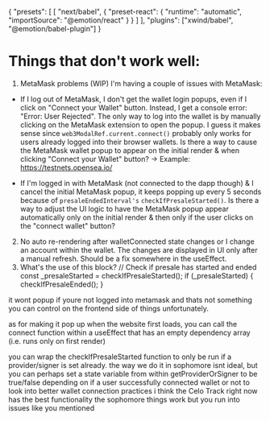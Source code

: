 {
"presets": [
[
"next/babel",
{
"preset-react": {
"runtime": "automatic",
"importSource": "@emotion/react"
}
}
]
],
"plugins": ["xwind/babel", "@emotion/babel-plugin"]
}

# Things that don't work well:

1. MetaMask problems (WIP)
   I'm having a couple of issues with MetaMask:

- If I log out of MetaMask, I don't get the wallet login popups, even if I click on "Connect your Wallet" button. Instead, I get a console error: "Error: User Rejected". The only way to log into the wallet is by manually clicking on the MetaMask extension to open the popup. I guess it makes sense since `web3ModalRef.current.connect()` probably only works for users already logged into their browser wallets. Is there a way to cause the MetaMask wallet popup to appear on the initial render & when clicking "Connect your Wallet" button? -> Example: https://testnets.opensea.io/

- If I'm logged in with MetaMask (not connected to the dapp though) & I cancel the initial MetaMask popup, it keeps popping up every 5 seconds because of `presaleEndedInterval's` `checkIfPresaleStarted()`. Is there a way to adjust the UI logic to have the MetaMask popup appear automatically only on the initial render & then only if the user clicks on the "connect wallet" button?

2. No auto re-rendering after walletConnected state changes or I change an account within the wallet.
   The changes are displayed in UI only after a manual refresh. Should be a fix somewhere in the useEffect.
3. What's the use of this block?
   // Check if presale has started and ended
   const \_presaleStarted = checkIfPresaleStarted();
   if (\_presaleStarted) {
   checkIfPresaleEnded();
   }

it wont popup if youre not logged into metamask and thats not something you can control on the frontend side of things unfortunately.

as for making it pop up when the website first loads, you can call the connect function within a useEffect that has an empty dependency array (i.e. runs only on first render)

you can wrap the checkIfPresaleStarted function to only be run if a provider/signer is set already. the way we do it in sophomore isnt ideal, but you can perhaps set a state variable from within getProviderOrSigner to be true/false depending on if a user successfully connected wallet or not
to look into better wallet connection practices i think the Celo Track right now has the best functionality
the sophomore things work but you run into issues like you mentioned
